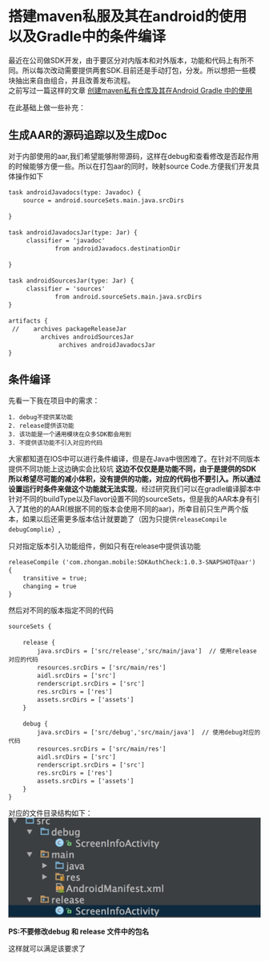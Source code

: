 # 搭建maven私服及其在android的使用以及Gradle中的条件编译
 最近在公司做SDK开发，由于要区分对内版本和对外版本，功能和代码上有所不同。所以每次改动需要提供两套SDK.目前还是手动打包，分发。所以想把一些模块抽出来自由组合，并且改善发布流程。
 <br>
 之前写过一篇这样的文章
 [创建maven私有仓库及其在Android Gradle 中的使用](http://techtalk.alo7.com/?p=220)
 
 在此基础上做一些补充：<br>
 
##  生成AAR的源码追踪以及生成Doc
对于内部使用的aar,我们希望能够附带源码，这样在debug和查看修改是否起作用的时候能够方便一些。所以在打包aar的同时，映射source Code.方便我们开发具体操作如下

	task androidJavadocs(type: Javadoc) {
        source = android.sourceSets.main.java.srcDirs

	}

	task androidJavadocsJar(type: Jar) {
         classifier = 'javadoc'
                 from androidJavadocs.destinationDir

	}

	task androidSourcesJar(type: Jar) {
         classifier = 'sources'
                 from android.sourceSets.main.java.srcDirs
	}

	artifacts {
	 //    archives packageReleaseJar
    	     archives androidSourcesJar
   	              archives androidJavadocsJar
	}
	
	
## 条件编译
先看一下我在项目中的需求：<br>
	
	1. debug不提供某功能
	2. release提供该功能
	3. 该功能是一个通用模块在众多SDK都会用到
	3. 不提供该功能不引入对应的代码
	
大家都知道在IOS中可以进行条件编译，但是在Java中很困难了。在针对不同版本提供不同功能上这边确实会比较坑 **这边不仅仅是是功能不同，由于是提供的SDK所以希望尽可能的减小体积，没有提供的功能，对应的代码也不要引入。所以通过设置运行时条件来做这个功能就无法实现**，经过研究我们可以在gradle编译脚本中针对不同的buildType以及Flavor设置不同的sourceSets，但是我的AAR本身有引入了其他的的AAR(根据不同的版本会使用不同的aar)，所幸目前只生产两个版本，如果以后还需更多版本估计就要跪了（因为只提供`releaseCompile`  `debugComplie`）,
 
只对指定版本引入功能组件，例如只有在release中提供该功能

	releaseCompile ('com.zhongan.mobile:SDKAuthCheck:1.0.3-SNAPSHOT@aar') {
        transitive = true;
        changing = true
    }
    
    
然后对不同的版本指定不同的代码

	
	sourceSets {

        release {
            java.srcDirs = ['src/release','src/main/java']  // 使用release对应的代码
            resources.srcDirs = ['src/main/res']
            aidl.srcDirs = ['src']
            renderscript.srcDirs = ['src']
            res.srcDirs = ['res']
            assets.srcDirs = ['assets']
        }

        debug {
            java.srcDirs = ['src/debug','src/main/java']  // 使用debug对应的代码
            resources.srcDirs = ['src/main/res']
            aidl.srcDirs = ['src']
            renderscript.srcDirs = ['src']
            res.srcDirs = ['res']
            assets.srcDirs = ['assets']
        }
    }


对应的文件目录结构如下：
 ![1471504237.jpeg](./1471504237.jpeg)
 
 **PS:不要修改debug 和 release 文件中的包名**
 
 这样就可以满足该要求了
